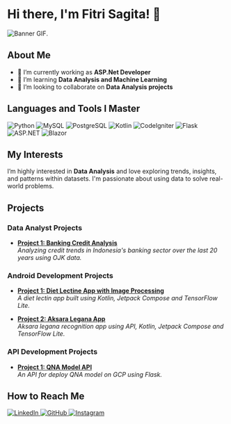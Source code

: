 # Hi there, I'm Fitri Sagita! 👋

![Banner GIF](https://tenor.com/bA3WM.gif).

## About Me
- 🔭 I’m currently working as **ASP.Net Developer**
- 🌱 I’m learning **Data Analysis and Machine Learning**
- 👯 I’m looking to collaborate on **Data Analysis projects**

## Languages and Tools I Master
<p align="left">
  <!-- Python -->
  <img src="https://img.shields.io/badge/Python-3776AB?style=for-the-badge&logo=python&logoColor=white" alt="Python" />
  
  <!-- MySQL -->
  <img src="https://img.shields.io/badge/MySQL-4479A1?style=for-the-badge&logo=mysql&logoColor=white" alt="MySQL" />
  
  <!-- PostgreSQL -->
  <img src="https://img.shields.io/badge/PostgreSQL-336791?style=for-the-badge&logo=postgresql&logoColor=white" alt="PostgreSQL" />
  
  <!-- Kotlin -->
  <img src="https://img.shields.io/badge/Kotlin-0095D5?style=for-the-badge&logo=kotlin&logoColor=white" alt="Kotlin" />
  
  <!-- CodeIgniter -->
  <img src="https://img.shields.io/badge/CodeIgniter-DD4814?style=for-the-badge&logo=codeigniter&logoColor=white" alt="CodeIgniter" />
  
  <!-- Flask -->
  <img src="https://img.shields.io/badge/Flask-000000?style=for-the-badge&logo=flask&logoColor=white" alt="Flask" />

  <!-- ASP.NET -->
  <img src="https://img.shields.io/badge/ASP.NET-512BD4?style=for-the-badge&logo=dotnet&logoColor=white" alt="ASP.NET" />
  
  <!-- Blazor -->
  <img src="https://img.shields.io/badge/Blazor-512BD4?style=for-the-badge&logo=blazor&logoColor=white" alt="Blazor" />
</p>

## My Interests
I’m highly interested in **Data Analysis** and love exploring trends, insights, and patterns within datasets. I'm passionate about using data to solve real-world problems.

## Projects

### Data Analyst Projects
- [**Project 1: Banking Credit Analysis**](https://github.com/fitristachan/Banking-Credit-Analysis)  
  *Analyzing credit trends in Indonesia's banking sector over the last 20 years using OJK data.*
  
### Android Development Projects
- [**Project 1: Diet Lectine App with Image Processing**](https://github.com/fitristachan/dietin)  
  *A diet lectin app built using Kotlin, Jetpack Compose and TensorFlow Lite.*

- [**Project 2: Aksara Legana App**](https://github.com/fitristachan/sarwa)  
  *Aksara legana recognition app using API, Kotlin, Jetpack Compose and TensorFlow Lite.*

### API Development Projects
- [**Project 1: QNA Model API**](https://github.com/fitristachan/qna_model_api)  
  *An API for deploy QNA model on GCP using Flask.*

## How to Reach Me
<p align="left">
  <!-- LinkedIn -->
  <a href="https://id.linkedin.com/in/fitri-sagita-4a530a210" target="_blank">
    <img src="https://img.shields.io/badge/LinkedIn-0077B5?style=for-the-badge&logo=linkedin&logoColor=white" alt="LinkedIn"/>
  </a>
  
  <!-- GitHub -->
  <a href="https://github.com/fitristachan" target="_blank">
    <img src="https://img.shields.io/badge/GitHub-181717?style=for-the-badge&logo=github&logoColor=white" alt="GitHub"/>
  </a>

  <!-- Instagram -->
  <a href="https://www.instagram.com/fitristachan" target="_blank">
    <img src="https://img.shields.io/badge/Instagram-E4405F?style=for-the-badge&logo=instagram&logoColor=white" alt="Instagram"/>
  </a>
</p>
